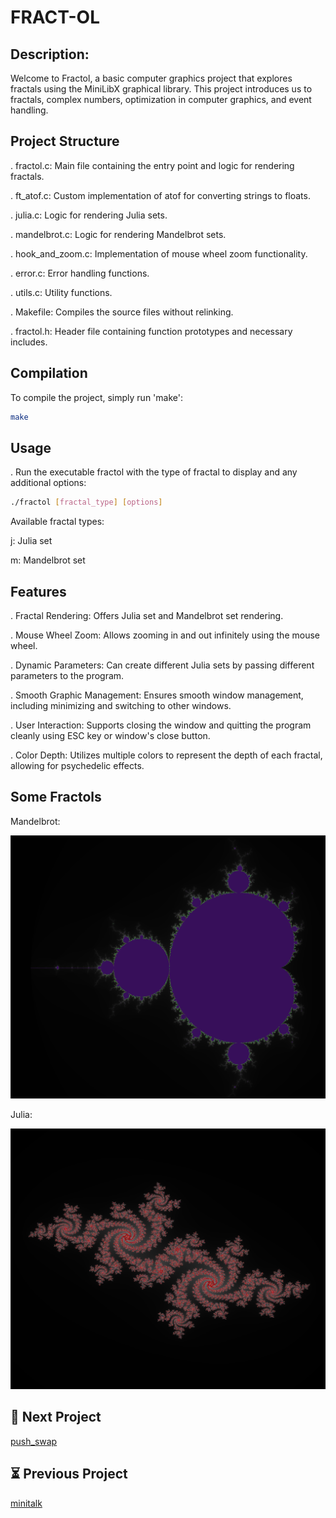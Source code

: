# FRACT-OL


## Description:

Welcome to Fractol, a basic computer graphics project that explores fractals using the MiniLibX graphical library. This project introduces us to fractals, complex numbers, optimization in computer graphics, and event handling.

## Project Structure

. fractol.c: Main file containing the entry point and logic for rendering fractals.

. ft_atof.c: Custom implementation of atof for converting strings to floats.

. julia.c: Logic for rendering Julia sets.

. mandelbrot.c: Logic for rendering Mandelbrot sets.

. hook_and_zoom.c: Implementation of mouse wheel zoom functionality.

. error.c: Error handling functions.

. utils.c: Utility functions.

. Makefile: Compiles the source files without relinking.

. fractol.h: Header file containing function prototypes and necessary includes.

## Compilation

To compile the project, simply run 'make':

```bash
make
```
## Usage 
. Run the executable fractol with the type of fractal to display and any additional options:

```bash
./fractol [fractal_type] [options]
```
Available fractal types:

j: Julia set

m: Mandelbrot set

## Features
. Fractal Rendering: Offers Julia set and Mandelbrot set rendering.

. Mouse Wheel Zoom: Allows zooming in and out infinitely using the mouse wheel.

. Dynamic Parameters: Can create different Julia sets by passing different parameters to the program.

. Smooth Graphic Management: Ensures smooth window management, including minimizing and switching to other windows.

. User Interaction: Supports closing the window and quitting the program cleanly using ESC key or window's close button.

. Color Depth: Utilizes multiple colors to represent the depth of each fractal, allowing for psychedelic effects.

## Some Fractols

  Mandelbrot:

![Login](https://github.com/adhaka-afk/FRACT-OL/blob/main/Mandelbrot_output.png?raw=true)

  Julia:

![Login](https://github.com/adhaka-afk/FRACT-OL/blob/main/Julia_output.png?raw=true)
## 🚀 Next Project

[push_swap](https://github.com/adhaka-afk/PUSH_SWAP)

## ⏳ Previous Project

[minitalk](https://github.com/adhaka-afk/MINI_TALK)

